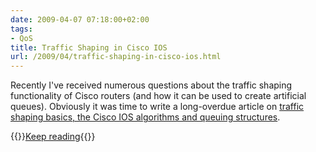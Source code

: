 ```yaml
---
date: 2009-04-07 07:18:00+02:00
tags:
- QoS
title: Traffic Shaping in Cisco IOS
url: /2009/04/traffic-shaping-in-cisco-ios.html
---
```

Recently I've received numerous questions about the traffic shaping functionality of Cisco routers (and how it can be used to create artificial queues). Obviously it was time to write a long-overdue article on [traffic shaping basics, the Cisco IOS algorithms and queuing structures](https://www.ipspace.net/kb/tag/QoS/Traffic_Shaping.html).

{{<jump>}}[Keep reading](https://www.ipspace.net/kb/tag/QoS/Traffic_Shaping.html){{</jump>}}